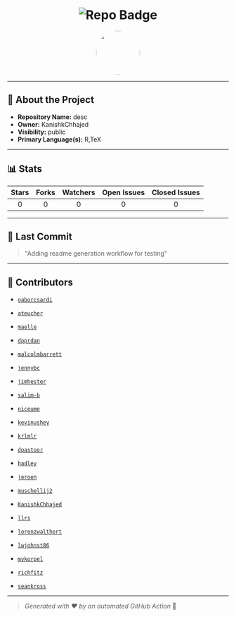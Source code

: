 <h1 align="center">
    <img src="https://img.shields.io/badge/desc-🎯-blueviolet?style=for-the-badge" alt="Repo Badge">
  </h1>
  
  <p align="center">
    <img src="https://avatars.githubusercontent.com/u/121193249?v=4" width="100" style="border-radius:50%;">
  </p>
  
  ---
  
  ## 📖 About the Project
  - **Repository Name:** desc
  - **Owner:** KanishkChhajed
  - **Visibility:** public
  - **Primary Language(s):** R,TeX
  
  ---
  
  ## 📊 Stats
  
  | Stars | Forks | Watchers | Open Issues | Closed Issues |
  |:----:|:-----:|:--------:|:-----------:|:-------------:|
  | 0 | 0 | 0 | 0 | 0 |
  
  ---
  
  ## 📢 Last Commit
  
  > "Adding readme generation workflow for testing"
  
  ---
  
  ## 🤝 Contributors
  
  
  - [`gaborcsardi`](#)
  
  - [`ateucher`](#)
  
  - [`maelle`](#)
  
  - [`dpprdan`](#)
  
  - [`malcolmbarrett`](#)
  
  - [`jennybc`](#)
  
  - [`jimhester`](#)
  
  - [`salim-b`](#)
  
  - [`niceume`](#)
  
  - [`kevinushey`](#)
  
  - [`krlmlr`](#)
  
  - [`dpastoor`](#)
  
  - [`hadley`](#)
  
  - [`jeroen`](#)
  
  - [`muschellij2`](#)
  
  - [`KanishkChhajed`](#)
  
  - [`llrs`](#)
  
  - [`lorenzwalthert`](#)
  
  - [`lwjohnst86`](#)
  
  - [`mvkorpel`](#)
  
  - [`richfitz`](#)
  
  - [`seankross`](#)
  
  
  ---
  
  > *Generated with ❤️ by an automated GitHub Action* 🚀
  